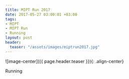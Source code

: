 ```yaml
---
title: MIPT Run 2017
date: 2017-05-27 03:00:01 +03:00
tags:
- MIPT
- MIPT Run
- Running
layout: post
header:
  teaser: "/assets/images/miptrun2017.jpg"
---
```


![image-center]({{ page.header.teaser }}){: .align-center}

Running
